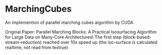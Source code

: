 # MarchingCubes
An implemention of parallel marching cubes algorithm by CUDA

Original Paper: Parallel Marching Blocks: A Practical Isosurfacing Algorithm for Large Data on Many-Core Architectures\\
The first step (block-based-stream-reduction) reached over 10x speed up (the iso-surface is calculated realtime, not read from textrue)

